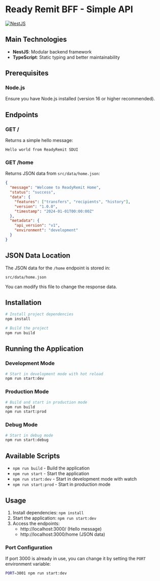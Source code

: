 # Ready Remit BFF - Simple API

[![NestJS](https://img.shields.io/badge/nestjs-%23E0234E.svg?style=for-the-badge&logo=nestjs&logoColor=white)](https://nestjs.com/)

## Main Technologies
- **NestJS**: Modular backend framework
- **TypeScript**: Static typing and better maintainability

## Prerequisites

### Node.js
Ensure you have Node.js installed (version 16 or higher recommended).

## Endpoints

### GET /
Returns a simple hello message:
```
Hello world from ReadyRemit SDUI
```

### GET /home
Returns JSON data from `src/data/home.json`:
```json
{
  "message": "Welcome to ReadyRemit Home",
  "status": "success",
  "data": {
    "features": ["transfers", "recipients", "history"],
    "version": "1.0.0",
    "timestamp": "2024-01-01T00:00:00Z"
  },
  "metadata": {
    "api_version": "v1",
    "environment": "development"
  }
}
```

## JSON Data Location
The JSON data for the `/home` endpoint is stored in:
```
src/data/home.json
```
You can modify this file to change the response data.

## Installation
```bash
# Install project dependencies
npm install

# Build the project
npm run build
```

## Running the Application

### Development Mode
```bash
# Start in development mode with hot reload
npm run start:dev
```

### Production Mode
```bash
# Build and start in production mode
npm run build
npm run start:prod
```

### Debug Mode
```bash
# Start in debug mode
npm run start:debug
```

## Available Scripts
- `npm run build` - Build the application
- `npm run start` - Start the application
- `npm run start:dev` - Start in development mode with watch
- `npm run start:prod` - Start in production mode

## Usage

1. Install dependencies: `npm install`
2. Start the application: `npm run start:dev`
3. Access the endpoints:
   - http://localhost:3000/ (Hello message)
   - http://localhost:3000/home (JSON data)

### Port Configuration
If port 3000 is already in use, you can change it by setting the `PORT` environment variable:
```bash
PORT=3001 npm run start:dev
```
